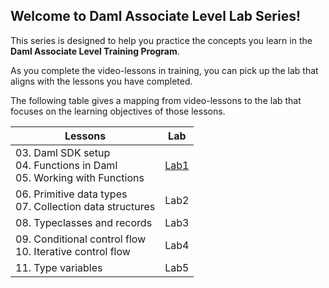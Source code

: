 ## Welcome to Daml Associate Level Lab Series!

This series is designed to help you practice the concepts you learn in the **Daml Associate Level Training Program**. 

As you complete the video-lessons in training, you can pick up the lab that aligns with the lessons you have completed. 

The following table gives a mapping from video-lessons to the lab that focuses on the learning objectives of those lessons. 

| Lessons                                                                   | Lab  |
|---------------------------------------------------------------------------|------|
| 03. Daml SDK setup<br>04. Functions in Daml<br>05. Working with Functions | [Lab1](https://github.com/neelamdwivedi-da/associate-labs/blob/main/Lab1.md) |
| 06. Primitive data types<br>07. Collection data structures                | Lab2 |
| 08. Typeclasses and records                                               | Lab3 |
| 09. Conditional control flow<br>10. Iterative control flow                | Lab4 |
| 11. Type variables                                                        | Lab5 |


